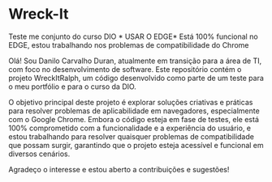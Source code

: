# Wreck-It
Teste me conjunto do curso DIO * USAR O EDGE* 
Está 100% funcional no EDGE, estou trabalhando nos problemas de compatibilidade do Chrome

Olá! Sou Danilo Carvalho Duran, atualmente em transição para a área de TI, com foco no desenvolvimento de software. Este repositório contém o projeto WreckItRalph, um código desenvolvido como parte de um teste para o meu portfólio e para o curso da DIO.

O objetivo principal deste projeto é explorar soluções criativas e práticas para resolver problemas de aplicabilidade em navegadores, especialmente com o Google Chrome. Embora o código esteja em fase de testes, ele está 100% comprometido com a funcionalidade e a experiência do usuário, e estou trabalhando para resolver quaisquer problemas de compatibilidade que possam surgir, garantindo que o projeto esteja acessível e funcional em diversos cenários.

Agradeço o interesse e estou aberto a contribuições e sugestões!